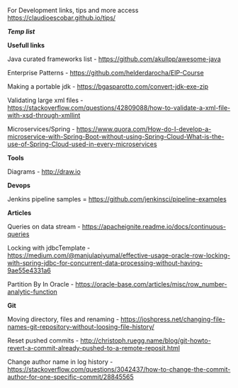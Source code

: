 For Development links, tips and more access https://claudioescobar.github.io/tips/

***Temp list***

**Usefull links**

Java curated frameworks list - https://github.com/akullpp/awesome-java

Enterprise Patterns - https://github.com/helderdarocha/EIP-Course

Making a portable jdk - https://bgasparotto.com/convert-jdk-exe-zip

Validating large xml files - https://stackoverflow.com/questions/42809088/how-to-validate-a-xml-file-with-xsd-through-xmllint

Microservices/Spring - https://www.quora.com/How-do-I-develop-a-microservice-with-Spring-Boot-without-using-Spring-Cloud-What-is-the-use-of-Spring-Cloud-used-in-every-microservices

**Tools**

Diagrams - http://draw.io

**Devops**

Jenkins pipeline samples = https://github.com/jenkinsci/pipeline-examples

**Articles**

Queries on data stream - https://apacheignite.readme.io/docs/continuous-queries

Locking with jdbcTemplate - https://medium.com/@manjulapiyumal/effective-usage-oracle-row-locking-with-spring-jdbc-for-concurrent-data-processing-without-having-9ae55e4331a6

Partition By In Oracle - https://oracle-base.com/articles/misc/row_number-analytic-function

**Git**

Moving directory, files and renaming - https://joshpress.net/changing-file-names-git-repository-without-loosing-file-history/

Reset pushed commits - http://christoph.ruegg.name/blog/git-howto-revert-a-commit-already-pushed-to-a-remote-reposit.html

Change author name in log history - https://stackoverflow.com/questions/3042437/how-to-change-the-commit-author-for-one-specific-commit/28845565
